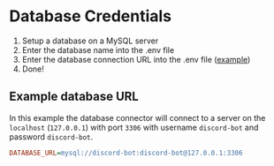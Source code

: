 # Database Credentials
1. Setup a database on a MySQL server
2. Enter the database name into the .env file
3. Enter the database connection URL into the .env file ([example](#example-database-url))
4. Done!

## Example database URL
In this example the database connector will connect to a server on the `localhost` (`127.0.0.1`) with port `3306` with username `discord-bot` and password `discord-bot`.
```ini
DATABASE_URL=mysql://discord-bot:discord-bot@127.0.0.1:3306
```
